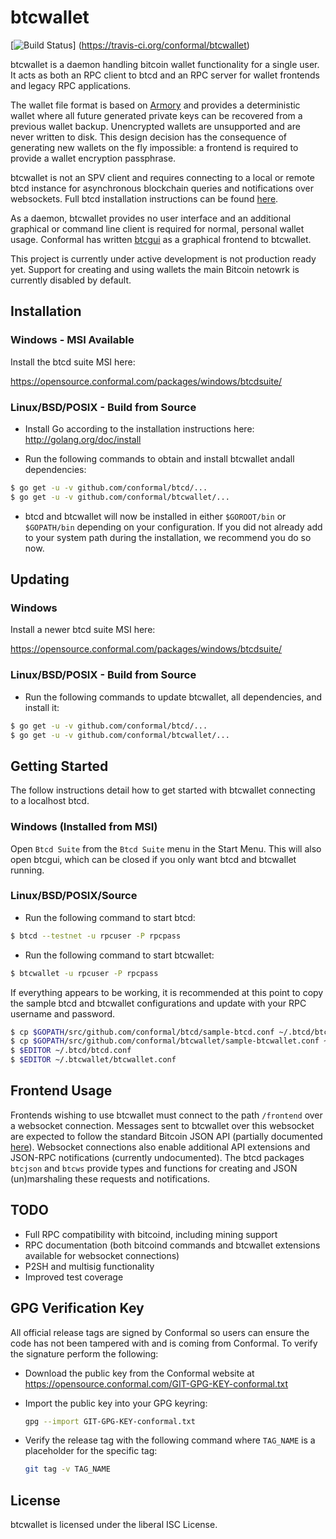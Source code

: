 btcwallet
=========

[![Build Status](https://travis-ci.org/conformal/btcwallet.png?branch=master)]
(https://travis-ci.org/conformal/btcwallet)

btcwallet is a daemon handling bitcoin wallet functionality for a
single user.  It acts as both an RPC client to btcd and an RPC server
for wallet frontends and legacy RPC applications.

The wallet file format is based on
[Armory](https://github.com/etotheipi/BitcoinArmory) and provides a
deterministic wallet where all future generated private keys can be
recovered from a previous wallet backup.  Unencrypted wallets are
unsupported and are never written to disk.  This design decision has
the consequence of generating new wallets on the fly impossible: a
frontend is required to provide a wallet encryption passphrase.

btcwallet is not an SPV client and requires connecting to a local or
remote btcd instance for asynchronous blockchain queries and
notifications over websockets.  Full btcd installation instructions
can be found [here](https://github.com/conformal/btcd).

As a daemon, btcwallet provides no user interface and an additional
graphical or command line client is required for normal, personal
wallet usage.  Conformal has written
[btcgui](https://github.com/conformal/btcgui) as a graphical frontend
to btcwallet.

This project is currently under active development is not production
ready yet.  Support for creating and using wallets the main Bitcoin
netowrk is currently disabled by default.

## Installation

### Windows - MSI Available

Install the btcd suite MSI here:

https://opensource.conformal.com/packages/windows/btcdsuite/

### Linux/BSD/POSIX - Build from Source

- Install Go according to the installation instructions here:
  http://golang.org/doc/install

- Run the following commands to obtain and install btcwallet andall dependencies:
```bash
$ go get -u -v github.com/conformal/btcd/...
$ go get -u -v github.com/conformal/btcwallet/...
```

- btcd and btcwallet will now be installed in either ```$GOROOT/bin``` or
  ```$GOPATH/bin``` depending on your configuration.  If you did not already
  add to your system path during the installation, we recommend you do so now.

## Updating

### Windows

Install a newer btcd suite MSI here:

https://opensource.conformal.com/packages/windows/btcdsuite/

### Linux/BSD/POSIX - Build from Source

- Run the following commands to update btcwallet, all dependencies, and install it:

```bash
$ go get -u -v github.com/conformal/btcd/...
$ go get -u -v github.com/conformal/btcwallet/...
```

## Getting Started

The follow instructions detail how to get started with btcwallet
connecting to a localhost btcd.

### Windows (Installed from MSI)

Open ```Btcd Suite``` from the ```Btcd Suite``` menu in the Start
Menu.  This will also open btcgui, which can be closed if you only
want btcd and btcwallet running.

### Linux/BSD/POSIX/Source

- Run the following command to start btcd:

```bash
$ btcd --testnet -u rpcuser -P rpcpass
```

- Run the following command to start btcwallet:

```bash
$ btcwallet -u rpcuser -P rpcpass
```

If everything appears to be working, it is recommended at this point to
copy the sample btcd and btcwallet configurations and update with your
RPC username and password.

```bash
$ cp $GOPATH/src/github.com/conformal/btcd/sample-btcd.conf ~/.btcd/btcd.conf
$ cp $GOPATH/src/github.com/conformal/btcwallet/sample-btcwallet.conf ~/.btcwallet/btcwallet.conf
$ $EDITOR ~/.btcd/btcd.conf
$ $EDITOR ~/.btcwallet/btcwallet.conf
```

## Frontend Usage

Frontends wishing to use btcwallet must connect to the path
`/frontend` over a websocket connection.  Messages sent to btcwallet
over this websocket are expected to follow the standard Bitcoin JSON
API (partially documented
[here](https://en.bitcoin.it/wiki/Original_Bitcoin_client/API_Calls_list)).
Websocket connections also enable additional API extensions and
JSON-RPC notifications (currently undocumented).  The btcd packages
`btcjson` and `btcws` provide types and functions for creating and
JSON (un)marshaling these requests and notifications.

## TODO

- Full RPC compatibility with bitcoind, including mining support
- RPC documentation (both bitcoind commands and btcwallet extensions available
  for websocket connections)
- P2SH and multisig functionality
- Improved test coverage

## GPG Verification Key

All official release tags are signed by Conformal so users can ensure the code
has not been tampered with and is coming from Conformal.  To verify the
signature perform the following:

- Download the public key from the Conformal website at
  https://opensource.conformal.com/GIT-GPG-KEY-conformal.txt

- Import the public key into your GPG keyring:
  ```bash
  gpg --import GIT-GPG-KEY-conformal.txt
  ```

- Verify the release tag with the following command where `TAG_NAME` is a
  placeholder for the specific tag:
  ```bash
  git tag -v TAG_NAME
  ```

## License

btcwallet is licensed under the liberal ISC License.
